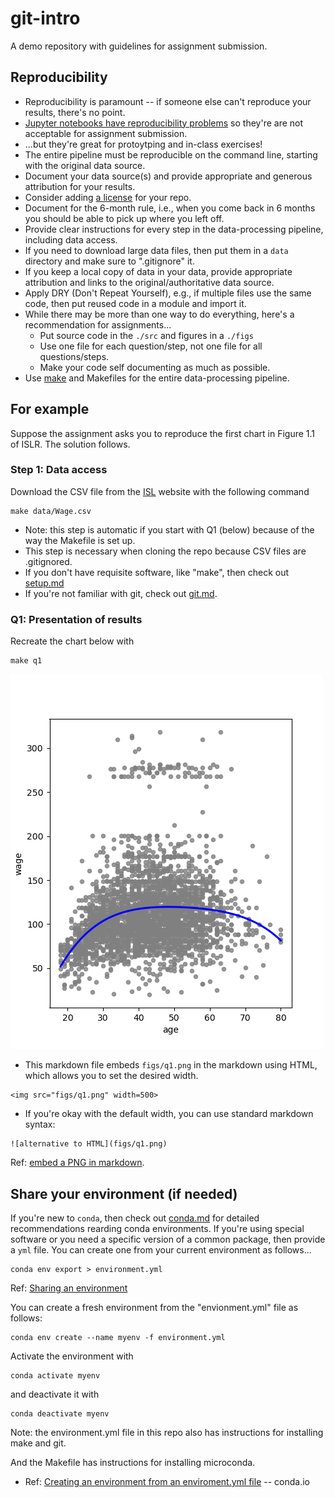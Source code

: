 
# git-intro

A demo repository with guidelines for assignment submission.

## Reproducibility

* Reproducibility is paramount -- if someone else can't reproduce your results, there's no point.
* [Jupyter notebooks have reproducibility problems](https://www.nature.com/articles/d41586-021-01174-w)
so they're are not acceptable for assignment submission.
* ...but they're great for protoytping and in-class exercises!
* The entire pipeline must be reproducible on the command line, starting with the original data source.
* Document your data source(s) and provide appropriate and generous attribution for your results.
* Consider adding [a license](https://docs.github.com/en/repositories/managing-your-repositorys-settings-and-features/customizing-your-repository/licensing-a-repository) for your repo.
* Document for the 6-month rule, i.e., when you come back in 6 months you should be able to pick up where you left off.
* Provide clear instructions for every step in the data-processing pipeline, including data access.
* If you need to download large data files, then put them in a `data` directory and make sure to ".gitignore" it.
* If you keep a local copy of data in your data, provide appropriate attribution and links to the original/authoritative data source.
* Apply DRY (Don't Repeat Yourself), e.g., if multiple files use the same code, then put reused code in a module and import it.
* While there may be more than one way to do everything, here's a recommendation for assignments...
  * Put source code in the `./src` and figures in a `./figs`
  * Use one file for each question/step, not one file for all questions/steps.
  * Make your code self documenting as much as possible.
* Use [make](https://bost.ocks.org/mike/make/) and Makefiles for the entire data-processing pipeline.

## For example

Suppose the assignment asks you to reproduce the first chart in Figure 1.1 of ISLR. The solution follows.

### Step 1: Data access

Download the CSV file from the [ISL](http://statlearning.com) website with the following command
```
make data/Wage.csv
```

* Note: this step is automatic if you start with Q1 (below) because of the way the Makefile is set up.
* This step is necessary when cloning the repo because CSV files are .gitignored.
* If you don't have requisite software, like "make", then check out [setup.md](setup.md)
* If you're not familiar with git, check out [git.md](git.md).

### Q1: Presentation of results

Recreate the chart below with
```
make q1
```

<img src="figs/q1.png" width=500>

* This markdown file embeds `figs/q1.png` in the markdown using HTML, which allows you to set the desired width.
```
<img src="figs/q1.png" width=500>
```
* If you're okay with the default width, you can use standard markdown syntax:
```
![alternative to HTML](figs/q1.png)
```
Ref: [embed a PNG in markdown](https://docs.github.com/en/get-started/writing-on-github/getting-started-with-writing-and-formatting-on-github/basic-writing-and-formatting-syntax#images).

## Share your environment (if needed)

If you're new to `conda`, then check out [conda.md](conda.md) for detailed recommendations rearding conda environments.
If you're using special software or you need a specific version of a common package, 
then provide a `yml` file.
You can create one from your current environment as follows...
```
conda env export > environment.yml
```
Ref: [Sharing an environment](https://conda.io/projects/conda/en/latest/user-guide/tasks/manage-environments.html#sharing-an-environment)

You can create a fresh environment from the "envionment.yml" file as follows:
```
conda env create --name myenv -f environment.yml
```
Activate the environment with
```
conda activate myenv
```
and deactivate it with
```
conda deactivate myenv
```
Note: the environment.yml file in this repo also has instructions for installing make and git.

And the Makefile has instructions for installing microconda.

* Ref: [Creating an environment from an enviroment.yml file](https://conda.io/projects/conda/en/latest/user-guide/tasks/manage-environments.html#creating-an-environment-from-an-environment-yml-file) -- conda.io
